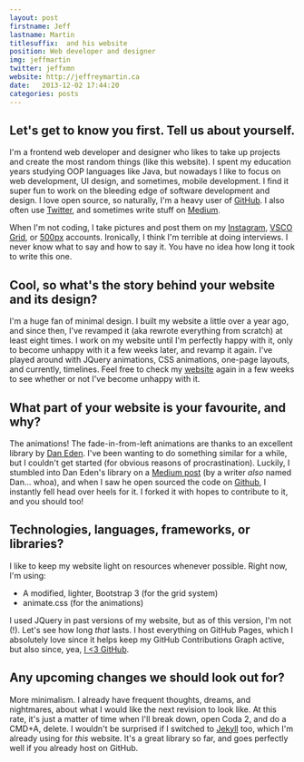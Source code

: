 ```yaml
---
layout: post
firstname: Jeff
lastname: Martin
titlesuffix:  and his website
position: Web developer and designer
img: jeffmartin
twitter: jeffxmn
website: http://jeffreymartin.ca
date:   2013-12-02 17:44:20
categories: posts
---
```


## Let's get to know you first. Tell us about yourself.

I'm a frontend web developer and designer who likes to take up projects and create the most random things (like this website). I spent my education years studying OOP languages like Java, but nowadays I like to focus on web development, UI design, and sometimes, mobile development. I find it super fun to work on the bleeding edge of software development and design. I love open source, so naturally, I'm a heavy user of [GitHub](http://github.com/jeffxmn). I also often use [Twitter](https://twitter.com/jeffxmn), and sometimes write stuff on [Medium](http://medium.com/@jeffxmn). 

When I'm not coding, I take pictures and post them on my [Instagram](http://instagram.com/jeffxmn), [VSCO Grid](http://jeffxmn.vsco.co), or [500px](http://500px.com/jeffxmn) accounts. Ironically, I think I'm terrible at doing interviews. I never know what to say and how to say it. You have no idea how long it took to write this one.

## Cool, so what's the story behind your website and its design?

I'm a huge fan of minimal design. I built my website a little over a year ago, and since then, I've revamped it (aka rewrote everything from scratch) at least eight times. I work on my website until I'm perfectly happy with it, only to become unhappy with it a few weeks later, and revamp it again. I've played around with JQuery animations, CSS animations, one-page layouts, and currently, timelines. Feel free to check my [website](http://jeffreymartin.ca) again in a few weeks to see whether or not I've become unhappy with it.

## What part of your website is your favourite, and why?

The animations! The fade-in-from-left animations are thanks to an excellent library by [Dan Eden](http://daneden.me). I've been wanting to do something similar for a while, but I couldn't get started (for obvious reasons of procrastination). Luckily, I stumbled into Dan Eden's library on a [Medium post](https://medium.com/design-ux/799d16952a56) (by a writer *also* named Dan... whoa), and when I saw he open sourced the code on [Github](http://github.com/daneden/animate.css), I instantly fell head over heels for it. I forked it with hopes to contribute to it, and you should too!

## Technologies, languages, frameworks, or libraries?

I like to keep my website light on resources whenever possible. Right now, I'm using:

  - A modified, lighter, Bootstrap 3 (for the grid system)
  - animate.css (for the animations)

I used JQuery in past versions of my website, but as of this version, I'm not (!). Let's see how long _that_ lasts. I host everything on GitHub Pages, which I absolutely love since it helps keep my GitHub Contributions Graph active, but also since, yea, [I <3 GitHub](http://instagram.com/p/d7r3rUgerV/).

## Any upcoming changes we should look out for?

More minimalism. I already have frequent thoughts, dreams, and nightmares, about what I would like the next revision to look like. At this rate, it's just a matter of time when I'll break down, open Coda 2, and do a CMD+A, delete. I wouldn't be surprised if I switched to [Jekyll](http://jekyllrb.com) too, which I'm already using for *this* website. It's a great library so far, and goes perfectly well if you already host on GitHub.

